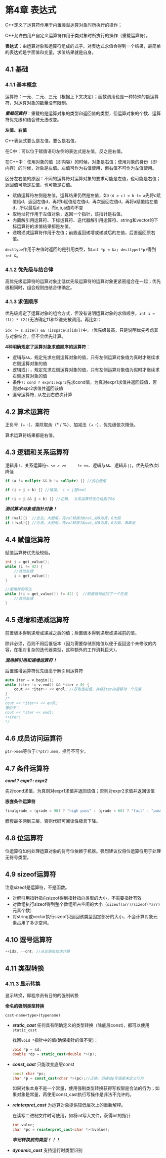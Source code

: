 # 第4章 表达式

C++定义了运算符作用于内置类型运算对象时所执行的操作；

C++允许由用户自定义运算符作用于类对象时所执行的操作（重载运算符）。

**表达式**：由运算对象和运算符组成的式子。对表达式求值会得到一个结果，最简单的表达式是字面值和变量，求值结果就是自身。



## 4.1 基础

### 4.1.1 基本概念

运算符：一元、二元、三元（根据上下文决定）；函数调用也是一种特殊的额运算符，对运算对象的数量没有限制。

***重载运算符***：重载的是运算对象的类型和返回值的类型，但运算对象的个数、运算符优先级和结合律无法改变。



**左值、右值**

C++表达式要么是左值，要么是右值。

在C中：可以位于赋值语句左侧的表达式是左值，反之是右值。

 在C++中：使用对象的值（即内容）的时候，对象是右值；使用对象的身份（即内存）的时候，对象是左值。左值可作为右值使用，但右值不可作为左值使用。

区分左右值的原因：不同的运算符对运算对象的要求可能是左值，也可能是右值；返回值可能是左值，也可能是右值。

- 赋值运算符左侧是左值，运算结果仍然是左值，如`((d = c) = b )= a`先将c赋值给d，返回左值d，再将b赋值给左值d，再次返回左值d，再将a赋值给左值d，所以最后d = a，而c,b,a值均不变
- 取地址符作用于左值对象，返回一个指针，该指针是右值。
- 内置解引用运算符、下标运算符、迭代器解引用运算符、string和vector的下标运算符的求值结果都是左值。
- 递增递减运算符作用于左值；前置返回递增或递减后的左值，后置返回原右值。

`decltype`作用于左值时返回的是引用类型，如`int *p = &a; decltype(*p)`得到`int &`。



### 4.1.2 优先级与结合律

高优先级运算符的运算对象比低优先级运算符的运算对象更紧密组合在一起；优先级相同时，组合规则由结合律确定。



### 4.1.3 求值顺序

优先级规定了运算对象的组合方式，但没有说明运算对象的求值顺序。`int i = f1() * f2()`无法确定f1和f2谁先被调用。再比如：

`idx != s.size() && !isspace(s[idx])`中，`!`优先级最高，只是说明优先考虑其与对象结合，但不会优先计算。

**4种明确规定了运算对象求值顺序的运算符**：

- 逻辑与`&&`，规定先求左侧运算对象的值，只有左侧运算对象值为真时才继续求右侧运算对象的值
- 逻辑或`||`，规定先求左侧运算对象的值，只有左侧运算对象值为假时才继续求右侧运算对象的值
- 条件`?:` `cond ? expr1:expr2`先求cond值，为真对expr1求值并返回该值，否则对expr2求值并返回该值
- 逗号运算符`,` 从左到右依次计算



## 4.2 算术运算符

正负号（+ -）、乘除取余（* / %）、加减法（+ -），优先级依次降低。

算术运算符结果都是右值。



## 4.3 逻辑和关系运算符

逻辑非`!`、关系运算符`< <= > >=     != ==`、逻辑与`&&`、逻辑非`||`，优先级依次i降低

```c++
if (a != nullptr && b != nullptr) {} //放心使用

if (i < j < k) {} //错误， i < j是bool

if (i < j && j < k) {} //正确， 关系运算符优先级高于&&
```



***测试算术对象或指针对象！***

```c++
if (val){}  //合法，大胆用，先val转换为bool,非0为真，0为假
if (!val){} //合法，大胆用，先val转换为bool,非0为真，0为假，再取反
```



## 4.4 赋值运算符

赋值运算符优先级较低。

```c++
int i = get_value();
while (i != 42) {
    //其他处理
    i = get_value();
}

//更推荐的写法
while ((i = get_value()) != 42) {  //赋值语句返回了一个左值
    //其他处理
}
```



## 4.5 递增和递减运算符

前置版本得到递增或递减之后的值；后置版本得到递增或递减前的值。

除非必须，否则不用后置版本（因为需要存储原始值以便于返回这个未修改的内容，在相对复杂的迭代器类型，这种额外的工作消耗巨大）。



***混用解引用和递增运算符！***

后置递增运算符优先级高于解引用运算符

```c++
auto iter = v.begin();
while (iter != v.end() && *iter > 0) {
    cout << *iter++ << endl; //获取当前值，并将iter向后移动一个元素
}
/*
cout << *iter++ << endl;
等价于：
cout << *iter << endl;
++iter;
*/
```



## 4.6 成员访问运算符

`ptr->mem`等价于`(*ptr).mem`，括号不可少。



## 4.7 条件运算符

***cond ? expr1 : expr2***

先对cond求值，为真则对expr1求值并返回该值；否则对expr2求值并返回该值

**嵌套条件运算符**

```c++
finalgrade = (grade > 90) ? "high pass" : (grade < 60) ? "fail" : "pass"
```

嵌套最多两到三层，否则代码可阅读性极具下降。



## 4.8 位运算符

位运算符如何处理运算对象的符号位依赖于机器。强烈建议仅将位运算符用于处理无符号类型。



## 4.9 sizeof运算符

注意sizeof是运算符，不是函数。

- 对解引用指针指向sizeof得到指针指向类型的大小，不需要指针有效
- 对数组执行sizeof得到整个数组所占空间的大小（`sizeof(arr)/sizeof(*arr)`元素个数）
- 对string或vector执行sizeof只返回该类型固定部分的大小，不会计算对象元素占用了多少空间。



## 4.10 逗号运算符

```c++
++idx, --cnt; //从左到右依次计算
```



## 4.11 类型转换

### 4.11.3 显示转换

显示转换，即程序员有目的的强制转换

**命名的强制类型转换**

`cast-name<type>(typename)`

- ***static_cast*** 任何具有明确定义的类型转换（除底层const)，都可以使用`static_cast`

  找回`void *`指针中的值(确保指针的值不变)：

  ```c++
  void *p = &d;
  double *dp = static_cast<double *>(p);
  ```

- ***const_cast*** 只能改变底层const

  ```c++
  const char *pc;
  char *p = const_cast<char *>(pc);//正确，但通过p写值是未定义行为
  ```

  如果对象本身不是一个常量，使用强制类型转换获得写权限是合法的行为；如果对象是常量，再使用const_cast执行写操作是非法不允许的。

- ***reinterpret_cast*** 为运算对象提供较低层次上的重新解释。

  在读写二进制文件时可使用，如将int写入文件，获得int的指针

  ```c++
  int value;
  char *pc = reinterpret_cast<char *>(&value);
  ```

  ***牢记转换前的类型！！！***

- ***dynamic_cast*** 支持运行时类型识别

